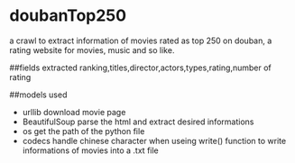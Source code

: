 # doubanTop250
a crawl to extract information of movies rated as top 250 on douban, a rating website for movies, music and so like.

##fields extracted
ranking,titles,director,actors,types,rating,number of rating

##models used

 - urllib  download movie page
 - BeautifulSoup parse the html and extract desired informations
 - os get the path of the python file 
 - codecs handle chinese character when useing write() function to write informations of movies into a .txt file
 
